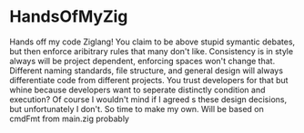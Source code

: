 # HandsOfMyZig
Hands off my code Ziglang!  You claim to be above stupid symantic debates, but then enforce aribitrary rules that many don't like.  Consistency is in style always will be project dependent, enforcing spaces won't change that.  Different naming standards, file structure, and general design will always differentiate code from different projects.  You trust developers for that but whine because developers want to seperate distinctly condition and execution?  Of course I wouldn't mind if I agreed s these design decisions, but unfortunately I don't.  So time to make my own.
Will be based on cmdFmt from main.zig probably
